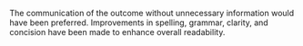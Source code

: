 The communication of the outcome without unnecessary information would have been preferred. Improvements in spelling, grammar, clarity, and concision have been made to enhance overall readability.